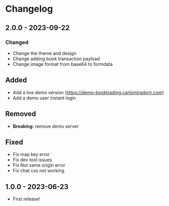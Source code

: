 # Changelog

## 2.0.0 - 2023-09-22

### Changed

- Change the theme and design
- Change adding book transaction payload
- Change image format from base64 to formdata

## Added

- Add a live demo version (https://demo-booktrading.carlomiradorjr.com)
- Add a demo user instant login

## Removed

- **Breaking:** remove demo server

## Fixed

- Fix map key error
- Fix dev tool issues
- Fix Not same origin error
- Fix chat css not working

## 1.0.0 - 2023-06-23

- First release!
